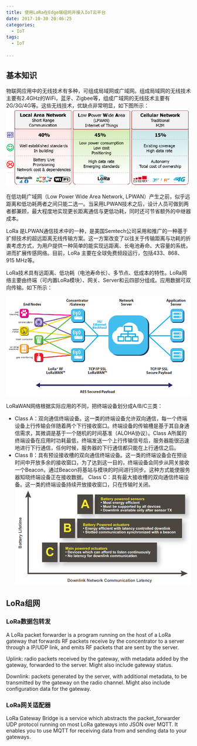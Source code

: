```yaml
---
title: 使用LoRa在Edge端组网并接入IoT云平台
date: 2017-10-30 20:46:25
categories:
  - IoT
tags:
  - IoT

---
```


## 基本知识

物联网应用中的无线技术有多种，可组成局域网或广域网。组成局域网的无线技术主要有2.4GHz的WiFi，蓝牙、Zigbee等，组成广域网的无线技术主要有2G/3G/4G等。这些无线技术，优缺点非常明显，如下图所示：
![](/images/iot-connect-protocol.png)

在低功耗广域网（Low Power Wide Area Network, LPWAN）产生之前，似乎远距离和低功耗两者之间只能二选一。当采用LPWAN技术之后，设计人员可做到两者都兼顾，最大程度地实现更长距离通信与更低功耗，同时还可节省额外的中继器成本。

LoRa 是LPWAN通信技术中的一种，是美国Semtech公司采用和推广的一种基于扩频技术的超远距离无线传输方案。这一方案改变了以往关于传输距离与功耗的折衷考虑方式，为用户提供一种简单的能实现远距离、长电池寿命、大容量的系统，进而扩展传感网络。目前，LoRa 主要在全球免费频段运行，包括433、868、915 MHz等。

LoRa技术具有远距离、低功耗（电池寿命长）、多节点、低成本的特性。LoRa网络主要由终端（可内置LoRa模块）、网关、Server和云四部分组成。应用数据可双向传输。如下所示：

![](/images/iot-connect-protocol-2.png)

LoRaWAN网络根据实际应用的不同，把终端设备划分成A/B/C三类：
- Class A：双向通信终端设备。这一类的终端设备允许双向通信，每一个终端设备上行传输会伴随着两个下行接收窗口。终端设备的传输槽是基于其自身通信需求，其微调是基于一个随机的时间基准（ALOHA协议）。Class  A所属的终端设备在应用时功耗最低，终端发送一个上行传输信号后，服务器能很迅速地进行下行通信，任何时候，服务器的下行通信都只能在上行通信之后。
- Class B：具有预设接收槽的双向通信终端设备。这一类的终端设备会在预设时间中开放多余的接收窗口，为了达到这一目的，终端设备会同步从网关接收一个Beacon，通过Beacon将基站与模块的时间进行同步。这种方式能使服务器知晓终端设备正在接收数据。
Class C：具有最大接收槽的双向通信终端设备。这一类的终端设备持续开放接收窗口，只在传输时关闭。
![](/images/iot-connect-class.png)

## LoRa组网

### LoRa数据包转发
A LoRa packet forwarder is a program running on the host of a LoRa gateway that forwards RF packets receive by the concentrator to a server through a IP/UDP link, and emits RF packets that are sent by the server.


Uplink: radio packets received by the gateway, with metadata added by the gateway, forwarded to the server. Might also include gateway status.

Downlink: packets generated by the server, with additional metadata, to be transmitted by the gateway on the radio channel. Might also include configuration data for the gateway.

### LoRa网关适配器
LoRa Gateway Bridge is a service which abstracts the packet_forwarder UDP protocol running on most LoRa gateways into JSON over MQTT. It enables you to use MQTT for receiving data from and sending data to your gateways.
